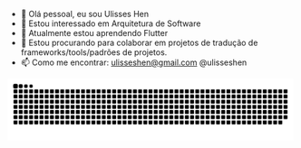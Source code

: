 - 👋 Olá pessoal, eu sou Ulisses Hen
- 👀 Estou interessado em Arquitetura de Software
- 🌱 Atualmente estou aprendendo Flutter
- 💞️ Estou procurando para colaborar em projetos de tradução de frameworks/tools/padrões de projetos.
- 📫 Como me encontrar: ulisseshen@gmail.com @ulisseshen

<!---
UlissesHen/UlissesHen is a ✨ special ✨ repository because its `README.md` (this file) appears on your GitHub profile.
You can click the Preview link to take a look at your changes.
--->

![](https://raw.githubusercontent.com/Platane/snk/output/github-contribution-grid-snake.svg)
